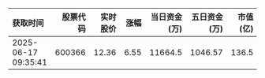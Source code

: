 | 获取时间                |   股票代码 |   实时股价 |   涨幅 |   当日资金(万) |   五日资金(万) |   市值(亿) |   流通市值(亿) |   换手率 |
|:--------------------|-------:|-------:|-----:|----------:|----------:|--------:|----------:|------:|
| 2025-06-17 09:35:41 | 600366 |  12.36 | 6.55 |   11664.5 |   1046.57 |   136.5 |    132.03 |  7.08 |